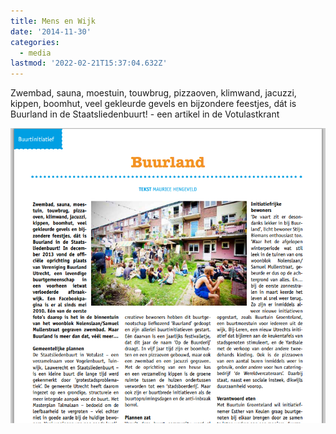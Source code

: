 ```yaml
---
title: Mens en Wijk
date: '2014-11-30'
categories:
  - media
lastmod: '2022-02-21T15:37:04.632Z'
---
```


Zwembad, sauna, moestuin, touwbrug, pizzaoven, klimwand, jacuzzi, kippen, boomhut, veel  gekleurde gevels en bijzondere feestjes, dát is Buurland in de Staatsliedenbuurt! - een artikel in de Votulastkrant

[![mens en wijk buurland](images/mens-en-wijk-buurland.png)](2013_02_MensenWijk6-LR1.pdf)